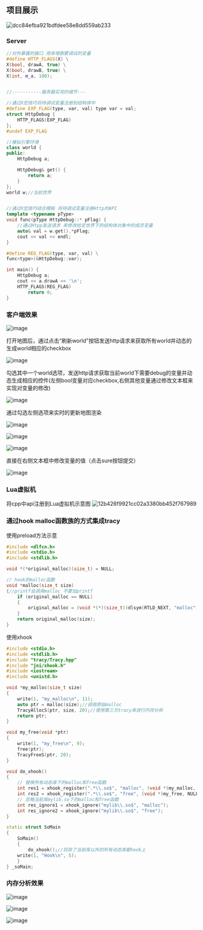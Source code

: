 ## 项目展示
![dcc84efba921bdfdee58e8dd559ab233](https://github.com/user-attachments/assets/72c9c87e-03b5-445f-bbdf-fa113659f535)

### Server
```c++
//对外暴露的接口 用来增删要调试的变量
#define HTTP_FLAGS(X) \
X(bool, drawA, true) \
X(bool, drawB, true) \
X(int, m_a, 100);


//-----------服务器实现的细节---

//通过X宏技巧将待调试变量注册到结构体中
#define EXP_FLAG(type, var, val) type var = val;
struct HttpDebug {
	HTTP_FLAGS(EXP_FLAG)
};
#undef EXP_FLAG

//模拟引擎环境
class world {
public:
	HttpDebug a;

	HttpDebug& get() {
		return a;
	}
};
world w;//当前世界


//通过X宏技巧结合模板 将待调试变量注册Http的API 
template <typename pType>
void func(pType HttpDebug::* pFlag) {
	//通过Htpp发送请求 来修改给定世界下的结构体对象中的成员变量
	auto& val = w.get().*pFlag;
	cout << val << endl;
}

#define REG_FLAG(type, var, val) \
func<type>(&HttpDebug::var);

int main() {
	HttpDebug a;
	cout << a.drawA << '\n';
	HTTP_FLAGS(REG_FLAG)
		return 0;
}

```
### 客户端效果
![image](https://github.com/user-attachments/assets/b8b347f1-12e0-4e18-9510-757d2bddd9a5)



打开地图后，通过点击“刷新world"按钮发送http请求来获取所有world并动态的生成world相应的checkbox

![image](https://github.com/user-attachments/assets/26f036dc-933e-454c-bc45-c1457c759a81)



勾选其中一个world选项，发送http请求获取当前world下需要debug的变量并动态生成相应的控件(左侧bool变量对应checkbox,右侧其他变量通过修改文本框来实现对变量的修改)

![image](https://github.com/user-attachments/assets/4fd11fe5-e515-4918-9e6e-d414e11547a1)


通过勾选左侧选项来实时的更新地图渲染

![image](https://github.com/user-attachments/assets/9249544a-c5b8-45b0-9a08-5034311b5115)


![image](https://github.com/user-attachments/assets/ce7ebd5a-6021-488e-8cac-3269d4391b37)


![image](https://github.com/user-attachments/assets/0545701e-ae0c-481a-8e41-d702d5e35f49)


直接在右侧文本框中修改变量的值（点击sure按钮提交）

![image](https://github.com/user-attachments/assets/6af30f43-9714-4a73-b19e-6992f8c8a4bf)
### Lua虚拟机
将cpp中api注册到Lua虚拟机示意图
![12b426f9921cc02a3380bb452f767989](https://github.com/user-attachments/assets/86b2496a-3bd8-48cd-945c-2c4e8f4964bb)

### 通过hook malloc函数族的方式集成tracy
使用preload方法示意
```c++
#include <dlfcn.h>
#include <stdio.h>
#include <stdlib.h>

void *(*original_malloc)(size_t) = NULL;

// hook的malloc函数
void *malloc(size_t size)
{//printf会调用malloc 不要加printf
    if (original_malloc == NULL)
    {
        original_malloc = (void *(*)(size_t))dlsym(RTLD_NEXT, "malloc");
    }
    return original_malloc(size);
}
```
使用xhook
```c++
#include <stdio.h>
#include <stdlib.h>
#include "tracy/Tracy.hpp"
#include "jni/xhook.h"
#include <iostream>
#include <unistd.h>

void *my_malloc(size_t size)
{ 
    write(1, "my_malloc\n", 11);
    auto ptr = malloc(size);//调用原始malloc
    TracyAllocS(ptr, size, 20);//使用第三方tracy来进行内存分析
    return ptr;
}

void my_free(void *ptr)
{
    write(1, "my_free\n", 9);
    free(ptr);
    TracyFreeS(ptr, 20);
}

void do_xhook()
{
    // 替换所有动态库下的malloc和free函数
    int res1 = xhook_register(".*\\.so$", "malloc", (void *)my_malloc, NULL);
    int res2 = xhook_register(".*\\.so$", "free", (void *)my_free, NULL);
    // 忽略当前库mylib.so下的malloc和free函数
    int res_ignore1 = xhook_ignore("mylib\\.so$", "malloc");
    int res_ignore2 = xhook_ignore("mylib\\.so$", "free");
}

static struct SoMain
{
    SoMain()
    {
        do_xhook();//将除了当前库以外的所有动态库都hook上
	write(1, "Hook\n", 5);
    }
} _soMain;
```
### 内存分析效果
![image](https://github.com/user-attachments/assets/f58e87f1-a2c5-4d25-9d6f-5cd54f97955c)


![image](https://github.com/user-attachments/assets/d03ea143-94d2-4a53-b5a7-ad6d12887f70)


![image](https://github.com/user-attachments/assets/40d43b02-a5e9-48b6-8fd7-9f5a482c3f2d)

